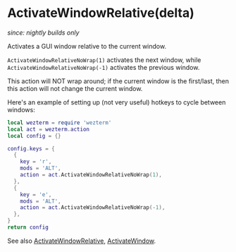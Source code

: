 # ActivateWindowRelative(delta)

*since: nightly builds only*

Activates a GUI window relative to the current window.

`ActivateWindowRelativeNoWrap(1)` activates the next window, while
`ActivateWindowRelativeNoWrap(-1)` activates the previous window.

This action will NOT wrap around; if the current window is the first/last, then this action will not change the current window.

Here's an example of setting up (not very useful) hotkeys to cycle between
windows:

```lua
local wezterm = require 'wezterm'
local act = wezterm.action
local config = {}

config.keys = {
  {
    key = 'r',
    mods = 'ALT',
    action = act.ActivateWindowRelativeNoWrap(1),
  },
  {
    key = 'e',
    mods = 'ALT',
    action = act.ActivateWindowRelativeNoWrap(-1),
  },
}
return config
```

See also [ActivateWindowRelative](ActivateWindowRelative.md),
[ActivateWindow](ActivateWindow.md).
